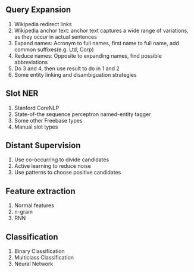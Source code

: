 ## Query Expansion

1. Wikipedia redirect links
2. Wikipedia anchor text: anchor text captures a wide range of variations, as they occur in actual sentences
3. Expand names: Acronym to full names, first name to full name, add common suffixes(e.g. Ltd, Corp)
4. Reduce names: Opposite to expanding names, find possible abbreviations
5. Do 3 and 4, then use result to do in 1 and 2
6. Some entity linking and disambiguation strategies

## Slot NER

1. Stanford CoreNLP
2. State-of-the sequence perceptron named-entity tagger
3. Some other Freebase types
4. Manual slot types

## Distant Supervision

1. Use co-occurring to divide candidates
2. Active learning to reduce noise
3. Use patterns to choose positive candidates

## Feature extraction

1. Normal features
2. n-gram
3. RNN

## Classification

1. Binary Classification
2. Multiclass Classification
3. Neural Network